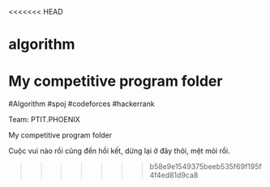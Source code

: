 <<<<<<< HEAD
# algorithm
My competitive program folder
=======
#Algorithm #spoj #codeforces #hackerrank

Team: PTIT.PHOENIX

My competitive program folder

Cuộc vui nào rồi cũng đến hồi kết, dừng lại ở đây thôi, mệt mỏi rồi.
>>>>>>> b58e9e1549375beeb535f69f195f4f4ed81d9ca8
